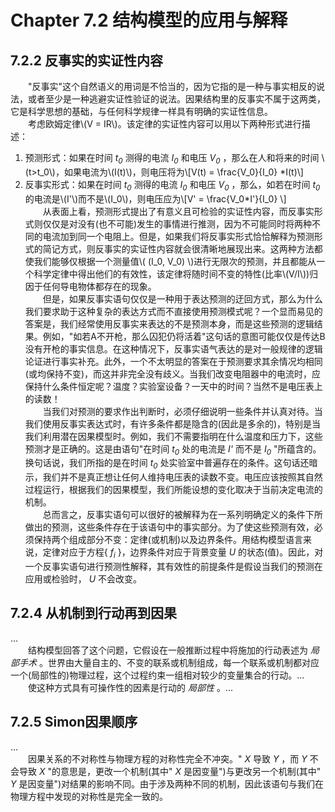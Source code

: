# Chapter 7.2 结构模型的应用与解释

## 7.2.2 反事实的实证性内容
&emsp;&emsp;"反事实"这个自然语义的用词是不恰当的，因为它指的是一种与事实相反的说法，或者至少是一种逃避实证性验证的说法。因果结构里的反事实不属于这两类，它是科学思想的基础，与任何科学规律一样具有明确的实证性信息。  
&emsp;&emsp;考虑欧姆定律\\(V = IR\\)。该定律的实证性内容可以用以下两种形式进行描述：
1. 预测形式：如果在时间 *t<sub>0</sub>* 测得的电流 *I<sub>0</sub>* 和电压 *V<sub>0</sub>* ，那么在人和将来的时间 \\(t>t_0\\)，如果电流为\\(I(t)\\)，则电压将为\\[V(t) = \frac{V_0}{I_0} *I(t)\\]
2. 反事实形式：如果在时间 *t<sub>0</sub>* 测得的电流 *I<sub>0</sub>* 和电压 *V<sub>0</sub>* ，那么，如若在时间 *t<sub>0</sub>* 的电流是\\(I'\\)而不是\\(I_0\\)，则电压应为\\[V' = \frac{V_0*I'}{I_0} \\]  
&emsp;&emsp;从表面上看，预测形式提出了有意义且可检验的实证性内容，而反事实形式则仅仅是对没有(也不可能)发生的事情进行推测，因为不可能同时将两种不同的电流加到同一个电阻上。但是，如果我们将反事实形式恰恰解释为预测形式的简记方式，则反事实的实证性内容就会很清晰地展现出来。这两种方法都使我们能够仅根据一个测量值\\( (I_0, V_0) \\)进行无限次的预测，并且都能从一个科学定律中得出他们的有效性，该定律将随时间不变的特性(比率\\(V/I\\))归因于任何导电物体都存在的现象。  
&emsp;&emsp;但是，如果反事实语句仅仅是一种用于表达预测的迂回方式，那么为什么我们要求助于这种复杂的表达方式而不直接使用预测模式呢？一个显而易见的答案是，我们经常使用反事实来表达的不是预测本身，而是这些预测的逻辑结果。例如，"如若A不开枪，那么囚犯仍将活着"这句话的意图可能仅仅是传达B没有开枪的事实信息。在这种情况下，反事实语气表达的是对一般规律的逻辑论证进行事实补充。此外，一个不太明显的答案在于预测要求其余情况均相同(或均保持不变)，而这并非完全没有歧义。当我们改变电阻器中的电流时，应保持什么条件恒定呢？温度？实验室设备？一天中的时间？当然不是电压表上的读数！  
&emsp;&emsp;当我们对预测的要求作出判断时，必须仔细说明一些条件并认真对待。当我们使用反事实表达式时，有许多条件都是隐含的(因此是多余的)，特别是当我们利用潜在因果模型时。例如，我们不需要指明在什么温度和压力下，这些预测才是正确的。这是由语句"在时间 *t<sub>0</sub>* 处的电流是 *I'* 而不是 *I<sub>0</sub>* "所蕴含的。换句话说，我们所指的是在时间 *t<sub>0</sub>* 处实验室中普遍存在的条件。这句话还暗示，我们并不是真正想让任何人维持电压表的读数不变。电压应该按照其自然过程运行，根据我们的因果模型，我们所能设想的变化取决于当前决定电流的机制。  
&emsp;&emsp;总而言之，反事实语句可以很好的被解释为在一系列明确定义的条件下所做出的预测，这些条件存在于该语句中的事实部分。为了使这些预测有效，必须保持两个组成部分不变：定律(或机制)以及边界条件。用结构模型语言来说，定律对应于方程{ *f<sub>i</sub>* }，边界条件对应于背景变量 *U* 的状态(值)。因此，对一个反事实语句进行预测性解释，其有效性的前提条件是假设当我们的预测在应用或检验时， *U* 不会改变。  

## 7.2.4 从机制到行动再到因果
...  
&emsp;&emsp;结构模型回答了这个问题，它假设在一般推断过程中将施加的行动表述为 *局部手术* 。世界由大量自主的、不变的联系或机制组成，每一个联系或机制都对应一个(局部性的)物理过程，这个过程约束一组相对较少的变量集合的行动。...   
&emsp;&emsp;使这种方式具有可操作性的因素是行动的 *局部性* 。...  

## 7.2.5 Simon因果顺序
...  
&emsp;&emsp;因果关系的不对称性与物理方程的对称性完全不冲突。" *X* 导致 *Y* ，而 *Y* 不会导致 *X* "的意思是，更改一个机制(其中" *X* 是因变量")与更改另一个机制(其中" *Y* 是因变量")对结果的影响不同。由于涉及两种不同的机制，因此该语句与我们在物理方程中发现的对称性是完全一致的。  